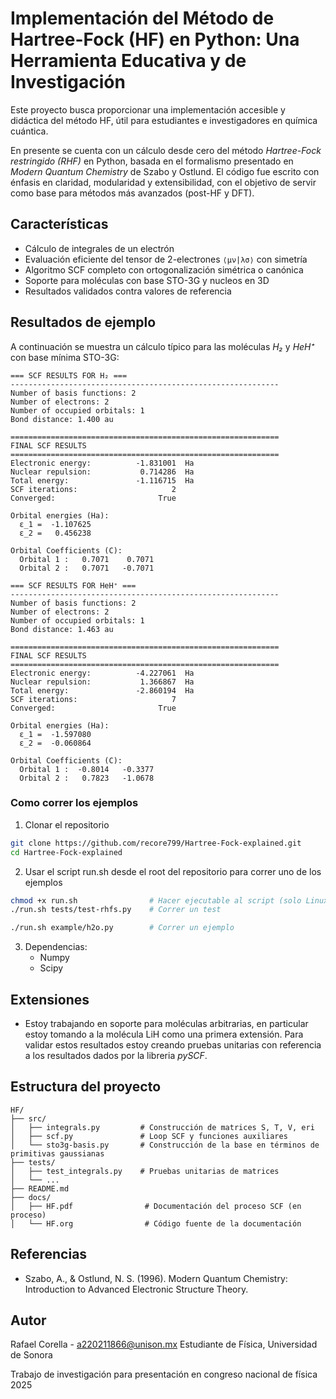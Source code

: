 # Implementación del Método de Hartree-Fock (HF) en Python: Una Herramienta Educativa y de Investigación

Este proyecto busca proporcionar una implementación accesible y didáctica del método HF, útil para estudiantes e investigadores en química cuántica.

En presente se cuenta con un cálculo desde cero del método *Hartree-Fock restringido (RHF)* en Python, basada en el formalismo presentado en _Modern Quantum Chemistry_ de Szabo y Ostlund.
El código fue escrito con énfasis en claridad, modularidad y extensibilidad, con el objetivo de servir como base para métodos más avanzados (post-HF y DFT).

## Características

- Cálculo de integrales de un electrón
- Evaluación eficiente del tensor de 2-electrones `⟨μν|λσ⟩` con simetría
- Algoritmo SCF completo con ortogonalización simétrica o canónica
- Soporte para moléculas con base STO-3G y nucleos en 3D
- Resultados validados contra valores de referencia

## Resultados de ejemplo

A continuación se muestra un cálculo típico para las moléculas *H₂* y *HeH⁺* con base mínima STO-3G:

```text
=== SCF RESULTS FOR H₂ ===
------------------------------------------------------------
Number of basis functions: 2
Number of electrons: 2
Number of occupied orbitals: 1
Bond distance: 1.400 au

============================================================
FINAL SCF RESULTS
============================================================
Electronic energy:          -1.831001  Ha
Nuclear repulsion:           0.714286  Ha
Total energy:               -1.116715  Ha
SCF iterations:                     2
Converged:                       True

Orbital energies (Ha):
  ε_1 =  -1.107625
  ε_2 =   0.456238

Orbital Coefficients (C):
  Orbital 1 :   0.7071    0.7071
  Orbital 2 :   0.7071   -0.7071

=== SCF RESULTS FOR HeH⁺ ===
------------------------------------------------------------
Number of basis functions: 2
Number of electrons: 2
Number of occupied orbitals: 1
Bond distance: 1.463 au

============================================================
FINAL SCF RESULTS
============================================================
Electronic energy:          -4.227061  Ha
Nuclear repulsion:           1.366867  Ha
Total energy:               -2.860194  Ha
SCF iterations:                     7
Converged:                       True

Orbital energies (Ha):
  ε_1 =  -1.597080
  ε_2 =  -0.060864

Orbital Coefficients (C):
  Orbital 1 :  -0.8014   -0.3377
  Orbital 2 :   0.7823   -1.0678
```


### Como correr los ejemplos

1. Clonar el repositorio

```bash
git clone https://github.com/recore799/Hartree-Fock-explained.git
cd Hartree-Fock-explained
```

2. Usar el script run.sh desde el root del repositorio para correr uno de los ejemplos

```bash
chmod +x run.sh                # Hacer ejecutable al script (solo Linux/Mac)
./run.sh tests/test-rhfs.py    # Correr un test

./run.sh example/h2o.py        # Correr un ejemplo
```

3. Dependencias:
   - Numpy
   - Scipy


## Extensiones

- Estoy trabajando en soporte para moléculas arbitrarias, en particular estoy tomando a la molécula LiH como una primera extensión. Para validar estos resultados estoy creando pruebas unitarias con referencia a los resultados dados por la libreria _pySCF_.

## Estructura del proyecto

```text
HF/
├── src/
│   ├── integrals.py         # Construcción de matrices S, T, V, eri
│   ├── scf.py               # Loop SCF y funciones auxiliares
│   └── sto3g-basis.py       # Construcción de la base en términos de primitivas gaussianas
├── tests/
│   ├── test_integrals.py    # Pruebas unitarias de matrices
│   └── ...
├── README.md
├── docs/
│   ├── HF.pdf                # Documentación del proceso SCF (en proceso)
│   └── HF.org                # Código fuente de la documentación
```


## Referencias

* Szabo, A., & Ostlund, N. S. (1996). Modern Quantum Chemistry: Introduction to Advanced Electronic Structure Theory.


## Autor
Rafael Corella - a220211866@unison.mx
Estudiante de Física, Universidad de Sonora

Trabajo de investigación para presentación en congreso nacional de física 2025
